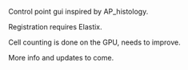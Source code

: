 Control point gui inspired by AP_histology.

Registration requires Elastix.

Cell counting is done on the GPU, needs to improve.

More info and updates to come.
